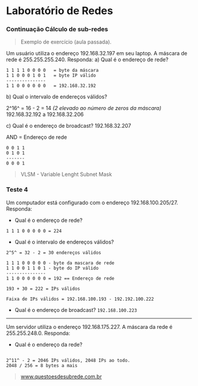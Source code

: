 # Laboratório de Redes

### Continuação Cálculo de sub-redes

> Exemplo de exercício (aula passada).

Um usuário utiliza o endereço 192.168.32.197 em seu laptop. A máscara de rede é 255.255.255.240. Responda:
a) Qual é o endereço de rede?
```
1 1 1 1 0 0 0 0   = byte da máscara
1 1 0 0 0 1 0 1   = byte IP válido
---------------
1 1 0 0 0 0 0 0   = 192.168.32.192
```
b) Qual o intervalo de endereços válidos?

2^16^ = 16 - 2  = 14 *(2 elevado ao número de zeros da máscara)*
192.168.32.192 a 192.168.32.206

c) Qual é o endereço de broadcast?
192.168.32.207

AND = Endereço de rede
```
0 0 1 1
0 1 0 1
-------
0 0 0 1
```
> VLSM - Variable Lenght Subnet Mask

### Teste 4

Um computador está configurado com o endereço 192.168.100.205/27. Responda:

- Qual é o endereço de rede?
```
1 1 1 0 0 0 0 0 = 224
```
- Qual é o intervalo de endereços válidos?
```
2^5^ = 32 - 2 = 30 endereços válidos

1 1 1 0 0 0 0 0 - byte da mascara de rede
1 1 0 0 1 1 0 1 - byte do IP válido
---------------
1 1 0 0 0 0 0 0 = 192 == Endereço de rede

193 + 30 = 222 = IPs válidos

Faixa de IPs válidos = 192.168.100.193 - 192.192.100.222
```
- Qual é o endereço de broadcast?
`192.168.100.223`

---

Um servidor utiliza o endereço 192.168.175.227. A máscara da rede é 255.255.248.0. Responda:
- Qual é o endereço da rede?
```

2^11^ - 2 = 2046 IPs válidos, 2048 IPs ao todo.
2048 / 256 = 8 bytes a mais
```

> www.questoesdesubrede.com.br
<!--stackedit_data:
eyJoaXN0b3J5IjpbMTEwMjQ1MDgzOSwxMzQ4NDI3MjIsLTE3NT
UyOTQ4MSwtNTkwODMxOTE4LDQyNTUzMTgxOSwtMjAxODM3Mzk4
OCwtMTE3OTYwNTYyOSwxMDM4NDAyMDA4LDIxNzQyNDA2N119
-->